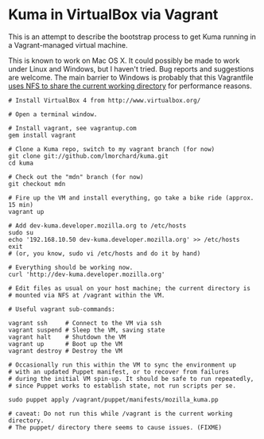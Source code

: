 # Kuma in VirtualBox via Vagrant

This is an attempt to describe the bootstrap process to get Kuma running in a
Vagrant-managed virtual machine. 

This is known to work on Mac OS X. It could possibly be made to work under Linux and Windows, but I haven't
tried. Bug reports and suggestions are welcome. The main barrier to Windows is probably that this Vagrantfile
[uses NFS to share the current working directory][nfs] for performance reasons. 

[nfs]: http://vagrantup.com/docs/nfs.html

    # Install VirtualBox 4 from http://www.virtualbox.org/

    # Open a terminal window.
    
    # Install vagrant, see vagrantup.com
    gem install vagrant
        
    # Clone a Kuma repo, switch to my vagrant branch (for now)
    git clone git://github.com/lmorchard/kuma.git
    cd kuma

    # Check out the "mdn" branch (for now)    
    git checkout mdn

    # Fire up the VM and install everything, go take a bike ride (approx. 15 min)
    vagrant up
    
    # Add dev-kuma.developer.mozilla.org to /etc/hosts
    sudo su
    echo '192.168.10.50 dev-kuma.developer.mozilla.org' >> /etc/hosts
    exit
    # (or, you know, sudo vi /etc/hosts and do it by hand)

    # Everything should be working now.
    curl 'http://dev-kuma.developer.mozilla.org'

    # Edit files as usual on your host machine; the current directory is
    # mounted via NFS at /vagrant within the VM.

    # Useful vagrant sub-commands:

    vagrant ssh     # Connect to the VM via ssh
    vagrant suspend # Sleep the VM, saving state
    vagrant halt    # Shutdown the VM
    vagrant up      # Boot up the VM
    vagrant destroy # Destroy the VM

    # Occasionally run this within the VM to sync the environment up 
    # with an updated Puppet manifest, or to recover from failures
    # during the initial VM spin-up. It should be safe to run repeatedly,
    # since Puppet works to establish state, not run scripts per se.

    sudo puppet apply /vagrant/puppet/manifests/mozilla_kuma.pp

    # caveat: Do not run this while /vagrant is the current working directory. 
    # The puppet/ directory there seems to cause issues. (FIXME)
